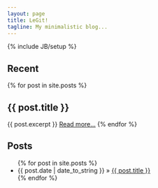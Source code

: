 ```yaml
---
layout: page
title: LeGit!
tagline: My minimalistic blog...
---
```

{% include JB/setup %}

## Recent

{% for post in site.posts %}
	<h2>{{ post.title }}</h2>
    	{{ post.excerpt }}
   	<a href="{{ post.url }}">Read more...</a>
{% endfor %}
    
## Posts

<div class="well">
	<ul class="posts">
	  {% for post in site.posts %}
	    <li><span>{{ post.date | date_to_string }}</span> &raquo; <a href="{{ BASE_PATH }}{{ post.url }}">{{ post.title }}</a></li>
	  {% endfor %}
	</ul>
</div>



